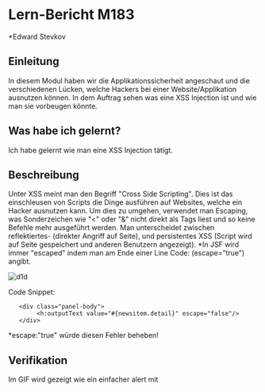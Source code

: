 # Lern-Bericht M183
*Edward Stevkov
## Einleitung

In diesem Modul haben wir die Applikationssicherheit angeschaut und die verschiedenen Lücken, welche Hackers bei einer Website/Applikation ausnutzen können. In dem Auftrag sehen was eine XSS Injection ist und wie man sie vorbeugen könnte.

## Was habe ich gelernt?

Ich habe gelernt wie man eine XSS Injection tätigt.

## Beschreibung

Unter XSS meint man den Begriff "Cross Side Scripting". Dies ist das einschleusen von Scripts die Dinge ausführen auf Websites, welche ein Hacker ausnutzen kann. Um dies zu umgehen, verwendet man Escaping, was Sonderzeichen wie "<" oder "&" nicht direkt als Tags liest und so keine Befehle mehr ausgeführt werden. Man unterscheidet zwischen reflektiertes- (direkter Angriff auf Seite), und persistentes XSS (Script wird auf Seite gespeichert und anderen Benutzern angezeigt). *In JSF wird immer "escaped" indem man am Ende einer Line Code: (escape="true") angibt.

![d1d](https://user-images.githubusercontent.com/47601770/207862335-fac5876f-1dd8-45e1-8014-b62cc589ead6.gif)

Code Snippet:
```
   <div class="panel-body">
        <h:outputText value="#{newsitem.detail}" escape="false"/>
   </div> 
```
*escape:"true" würde diesen Fehler beheben!

## Verifikation

Im GIF wird gezeigt wie ein einfacher alert mit <script> Tags ausgeführt wird und der Pop-Up auf der Site angezeigt wird. Der Code Snippet zeigt auch wo im Code das escaping ausgeschaltet ist und wo man es ändern könnte.

# Reflektion zum Arbeitsprozess

👍 Ich habe relativ schnell das Prinzip von Cross Side Scripting verstanden und anwenden können.

👎 Ich habe das Word Dokument nicht ganz durchgearbeitet und habe nur die interessanten "praktischen" Aufgaben durchgearbeitet.


**Für das nächste Mal nehme ich mir vor, alle Word Dokumente von Aufgabe zu Aufgabe durchzuarbeiten, ausser es wird uns anders mitgeteilt! ** 

